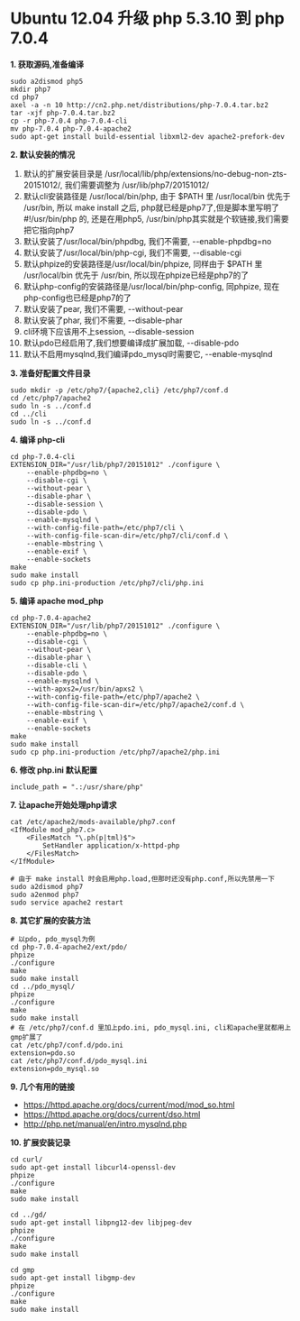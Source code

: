 # Ubuntu 12.04 升级 php 5.3.10 到 php 7.0.4

**1. 获取源码,准备编译**

    sudo a2dismod php5
    mkdir php7
    cd php7
    axel -a -n 10 http://cn2.php.net/distributions/php-7.0.4.tar.bz2
    tar -xjf php-7.0.4.tar.bz2
    cp -r php-7.0.4 php-7.0.4-cli
    mv php-7.0.4 php-7.0.4-apache2
    sudo apt-get install build-essential libxml2-dev apache2-prefork-dev

**2. 默认安装的情况**

1. 默认的扩展安装目录是 /usr/local/lib/php/extensions/no-debug-non-zts-20151012/, 我们需要调整为 /usr/lib/php7/20151012/
2. 默认cli安装路径是 /usr/local/bin/php, 由于 $PATH 里 /usr/local/bin 优先于 /usr/bin, 所以 make install 之后, php就已经是php7了,但是脚本里写明了 #!/usr/bin/php 的, 还是在用php5, /usr/bin/php其实就是个软链接,我们需要把它指向php7
3. 默认安装了/usr/local/bin/phpdbg, 我们不需要, --enable-phpdbg=no
4. 默认安装了/usr/local/bin/php-cgi, 我们不需要, --disable-cgi
5. 默认phpize的安装路径是/usr/local/bin/phpize, 同样由于 $PATH 里 /usr/local/bin 优先于 /usr/bin, 所以现在phpize已经是php7的了
6. 默认php-config的安装路径是/usr/local/bin/php-config, 同phpize, 现在php-config也已经是php7的了
7. 默认安装了pear, 我们不需要, --without-pear
8. 默认安装了phar, 我们不需要, --disable-phar
9. cli环境下应该用不上session, --disable-session
10. 默认pdo已经启用了,我们想要编译成扩展加载, --disable-pdo
11. 默认不启用mysqlnd,我们编译pdo_mysql时需要它, --enable-mysqlnd

**3. 准备好配置文件目录**

    sudo mkdir -p /etc/php7/{apache2,cli} /etc/php7/conf.d
    cd /etc/php7/apache2
    sudo ln -s ../conf.d
    cd ../cli
    sudo ln -s ../conf.d

**4. 编译 php-cli**

    cd php-7.0.4-cli
    EXTENSION_DIR="/usr/lib/php7/20151012" ./configure \
        --enable-phpdbg=no \
        --disable-cgi \
        --without-pear \
        --disable-phar \
        --disable-session \
        --disable-pdo \
        --enable-mysqlnd \
        --with-config-file-path=/etc/php7/cli \
        --with-config-file-scan-dir=/etc/php7/cli/conf.d \
        --enable-mbstring \
        --enable-exif \
        --enable-sockets
    make
    sudo make install
    sudo cp php.ini-production /etc/php7/cli/php.ini

**5. 编译 apache mod_php**

    cd php-7.0.4-apache2
    EXTENSION_DIR="/usr/lib/php7/20151012" ./configure \
        --enable-phpdbg=no \
        --disable-cgi \
        --without-pear \
        --disable-phar \
        --disable-cli \
        --disable-pdo \
        --enable-mysqlnd \
        --with-apxs2=/usr/bin/apxs2 \
        --with-config-file-path=/etc/php7/apache2 \
        --with-config-file-scan-dir=/etc/php7/apache2/conf.d \
        --enable-mbstring \
        --enable-exif \
        --enable-sockets
    make
    sudo make install
    sudo cp php.ini-production /etc/php7/apache2/php.ini

**6. 修改 php.ini 默认配置**

    include_path = ".:/usr/share/php"

**7. 让apache开始处理php请求**

    cat /etc/apache2/mods-available/php7.conf
    <IfModule mod_php7.c>
        <FilesMatch "\.ph(p|tml)$">
            SetHandler application/x-httpd-php
        </FilesMatch>
    </IfModule>

    # 由于 make install 时会启用php.load,但那时还没有php.conf,所以先禁用一下
    sudo a2dismod php7
    sudo a2enmod php7
    sudo service apache2 restart

**8. 其它扩展的安装方法**

    # 以pdo, pdo_mysql为例
    cd php-7.0.4-apache2/ext/pdo/
    phpize
    ./configure
    make
    sudo make install
    cd ../pdo_mysql/
    phpize
    ./configure
    make
    sudo make install
    # 在 /etc/php7/conf.d 里加上pdo.ini, pdo_mysql.ini, cli和apache里就都用上gmp扩展了
    cat /etc/php7/conf.d/pdo.ini
    extension=pdo.so
    cat /etc/php7/conf.d/pdo_mysql.ini
    extension=pdo_mysql.so

**9. 几个有用的链接**

- https://httpd.apache.org/docs/current/mod/mod_so.html
- https://httpd.apache.org/docs/current/dso.html
- http://php.net/manual/en/intro.mysqlnd.php

**10. 扩展安装记录**

    cd curl/
    sudo apt-get install libcurl4-openssl-dev
    phpize
    ./configure
    make
    sudo make install

    cd ../gd/
    sudo apt-get install libpng12-dev libjpeg-dev
    phpize
    ./configure
    make
    sudo make install

    cd gmp
    sudo apt-get install libgmp-dev
    phpize
    ./configure
    make
    sudo make install
